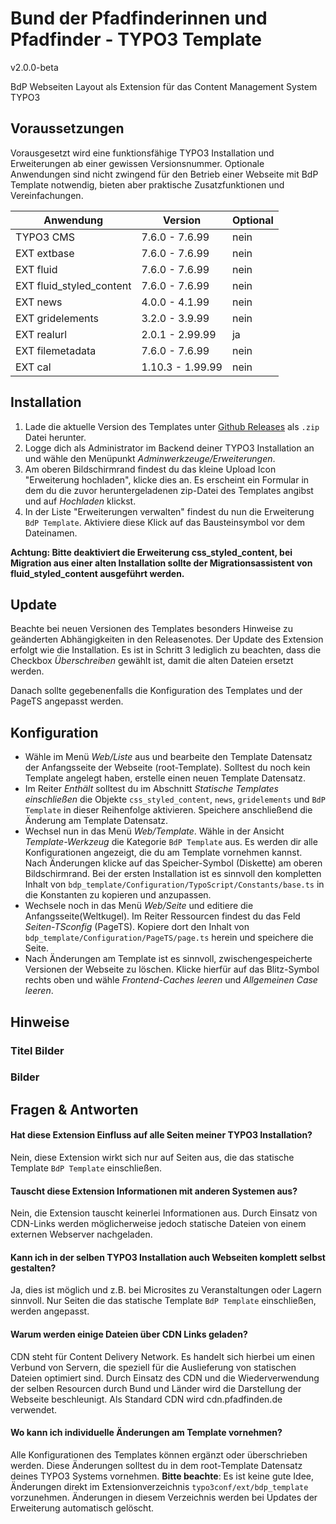 #  Bund der Pfadfinderinnen und Pfadfinder - TYPO3 Template

v2.0.0-beta

BdP Webseiten Layout als Extension für das Content Management System TYPO3

## Voraussetzungen

Vorausgesetzt wird eine funktionsfähige TYPO3 Installation und Erweiterungen ab einer gewissen Versionsnummer.
Optionale Anwendungen sind nicht zwingend für den Betrieb einer Webseite mit BdP Template notwendig, bieten aber praktische Zusatzfunktionen und Vereinfachungen.

| Anwendung        | Version        | Optional |
| ---------------- | -------------- | -------- |
| TYPO3 CMS        | 7.6.0 - 7.6.99 | nein     |
| EXT extbase      | 7.6.0 - 7.6.99 | nein     |
| EXT fluid        | 7.6.0 - 7.6.99 | nein     |
| EXT fluid_styled_content |  7.6.0 - 7.6.99   | nein     |
| EXT news         | 4.0.0 - 4.1.99 | nein       |
| EXT gridelements | 3.2.0 - 3.9.99 | nein       |
| EXT realurl      | 2.0.1 - 2.99.99 | ja     |
| EXT filemetadata | 7.6.0 - 7.6.99 | nein     |
| EXT cal | 1.10.3 - 1.99.99 | nein     |

## Installation
1. Lade die aktuelle Version des Templates unter [Github Releases](https://github.com/pfadfinden/bdp_template/releases) als `.zip` Datei herunter.
2. Logge dich als Administrator im Backend deiner TYPO3 Installation an und wähle den Menüpunkt *Adminwerkzeuge/Erweiterungen*.
3. Am oberen Bildschirmrand findest du das kleine Upload Icon "Erweiterung hochladen", klicke dies an. Es erscheint ein Formular in dem du die zuvor heruntergeladenen zip-Datei des Templates angibst und auf *Hochladen* klickst.
4. In der Liste "Erweiterungen verwalten" findest du nun die Erweiterung `BdP Template`. Aktiviere diese Klick auf das Bausteinsymbol vor dem Dateinamen.

**Achtung: Bitte deaktiviert die Erweiterung css_styled_content, bei Migration aus einer alten Installation sollte der Migrationsassistent von fluid_styled_content ausgeführt werden.**

## Update
Beachte bei neuen Versionen des Templates besonders Hinweise zu geänderten Abhängigkeiten in den Releasenotes. Der Update des Extension erfolgt wie die Installation. Es ist in Schritt 3 lediglich zu beachten, dass die Checkbox *Überschreiben* gewählt ist, damit die alten Dateien ersetzt werden.

Danach sollte gegebenenfalls die Konfiguration des Templates und der PageTS angepasst werden.

## Konfiguration
* Wähle im Menü *Web/Liste* aus und bearbeite den Template Datensatz der Anfangsseite der Webseite (root-Template). Solltest du noch kein Template angelegt haben, erstelle einen neuen Template Datensatz.
* Im Reiter *Enthält* solltest du im Abschnitt *Statische Templates einschließen* die Objekte `css_styled_content`, `news`, `gridelements` und `BdP Template` in dieser Reihenfolge aktivieren. Speichere anschließend die Änderung am Template Datensatz.
* Wechsel nun in das Menü *Web/Template*. Wähle in der Ansicht *Template-Werkzeug* die Kategorie `BdP Template` aus. Es werden dir alle Konfigurationen angezeigt, die du am Template vornehmen kannst. Nach Änderungen klicke auf das Speicher-Symbol (Diskette) am oberen Bildschirmrand. Bei  der ersten Installation ist es sinnvoll den kompletten Inhalt von  `bdp_template/Configuration/TypoScript/Constants/base.ts` in die Konstanten zu kopieren und anzupassen.
* Wechsele noch in das Menü *Web/Seite* und editiere die Anfangsseite(Weltkugel). Im Reiter Ressourcen findest du das Feld *Seiten-TSconfig* (PageTS). Kopiere dort den Inhalt von  `bdp_template/Configuration/PageTS/page.ts` herein und speichere die Seite.
* Nach Änderungen am Template ist es sinnvoll, zwischengespeicherte Versionen der Webseite zu löschen. Klicke hierfür auf das Blitz-Symbol rechts oben und wähle *Frontend-Caches leeren* und *Allgemeinen Case leeren*.

## Hinweise

### Titel Bilder

### Bilder

## Fragen & Antworten

#### Hat diese Extension Einfluss auf alle Seiten meiner TYPO3 Installation?
Nein, diese Extension wirkt sich nur auf Seiten aus, die das statische Template `BdP Template` einschließen.

#### Tauscht diese Extension Informationen mit anderen Systemen aus?
Nein, die Extension tauscht keinerlei Informationen aus. Durch Einsatz von CDN-Links werden möglicherweise jedoch statische Dateien von einem externen Webserver nachgeladen.

#### Kann ich in der selben TYPO3 Installation auch Webseiten komplett selbst gestalten?
Ja, dies ist möglich und z.B. bei Microsites zu Veranstaltungen oder Lagern sinnvoll. Nur Seiten die das statische Template `BdP Template` einschließen, werden angepasst.

#### Warum werden einige Dateien über CDN Links geladen?
CDN steht für Content Delivery Network. Es handelt sich hierbei um einen Verbund von Servern, die speziell für die Auslieferung von statischen Dateien optimiert sind. Durch Einsatz des CDN und die Wiederverwendung der selben Resourcen durch Bund und Länder wird die Darstellung der Webseite beschleunigt. Als Standard CDN wird cdn.pfadfinden.de verwendet.

#### Wo kann ich individuelle Änderungen am Template vornehmen?
Alle Konfigurationen des Templates können ergänzt oder überschrieben werden. Diese Änderungen solltest du in dem root-Template Datensatz deines TYPO3 Systems vornehmen. **Bitte beachte**: Es ist keine gute Idee, Änderungen direkt im Extensionverzeichnis `typo3conf/ext/bdp_template` vorzunehmen. Änderungen in diesem Verzeichnis werden bei Updates der Erweiterung automatisch gelöscht.
